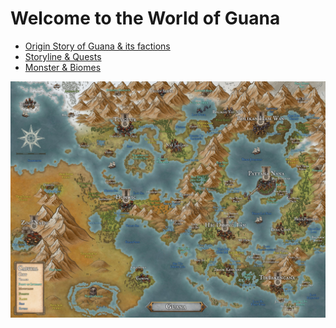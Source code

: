 # Welcome to the World of Guana

- [Origin Story of Guana \& its factions](_Storyline/01_Origin_Story_and_Factions)
- [Storyline \& Quests](_Storyline/10_Storyline_and_Quests.md)
- [Monster \& Biomes](_Storyline/15_Monsters_and_Biomes.md)

![World Map](World%20of%20Guana.jpg)